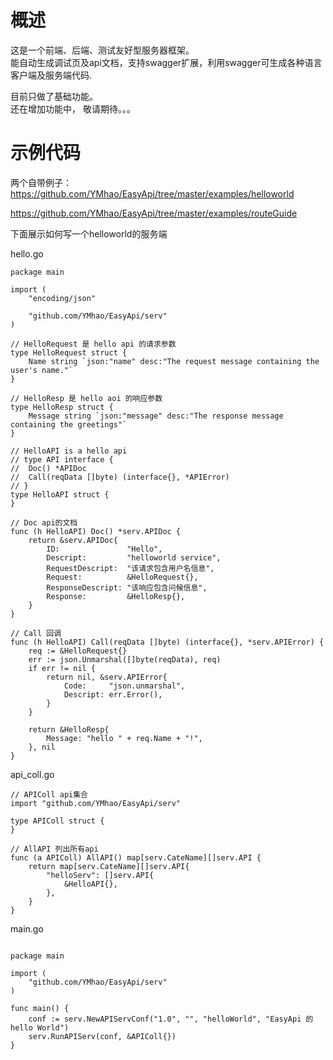 # 概述

这是一个前端、后端、测试友好型服务器框架。    
能自动生成调试页及api文档，支持swagger扩展，利用swagger可生成各种语言客户端及服务端代码.   

目前只做了基础功能。    
还在增加功能中， 敬请期待。。。

# 示例代码

两个自带例子：
https://github.com/YMhao/EasyApi/tree/master/examples/helloworld   

https://github.com/YMhao/EasyApi/tree/master/examples/routeGuide


下面展示如何写一个helloworld的服务端

hello.go
```
package main

import (
	"encoding/json"

	"github.com/YMhao/EasyApi/serv"
)

// HelloRequest 是 hello api 的请求参数
type HelloRequest struct {
	Name string `json:"name" desc:"The request message containing the user's name."`
}

// HelloResp 是 hello aoi 的响应参数
type HelloResp struct {
	Message string `json:"message" desc:"The response message containing the greetings"`
}

// HelloAPI is a hello api
// type API interface {
// 	Doc() *APIDoc
// 	Call(reqData []byte) (interface{}, *APIError)
// }
type HelloAPI struct {
}

// Doc api的文档
func (h HelloAPI) Doc() *serv.APIDoc {
	return &serv.APIDoc{
		ID:               "Hello",
		Descript:         "helloworld service",
		RequestDescript:  "该请求包含用户名信息",
		Request:          &HelloRequest{},
		ResponseDescript: "该响应包含问候信息",
		Response:         &HelloResp{},
	}
}

// Call 回调
func (h HelloAPI) Call(reqData []byte) (interface{}, *serv.APIError) {
	req := &HelloRequest{}
	err := json.Unmarshal([]byte(reqData), req)
	if err != nil {
		return nil, &serv.APIError{
			Code:     "json.unmarshal",
			Descript: err.Error(),
		}
	}

	return &HelloResp{
		Message: "hello " + req.Name + "!",
	}, nil
}

```

api_coll.go
```
// APIColl api集合
import "github.com/YMhao/EasyApi/serv"

type APIColl struct {
}

// AllAPI 列出所有api
func (a APIColl) AllAPI() map[serv.CateName][]serv.API {
	return map[serv.CateName][]serv.API{
		"helloServ": []serv.API{
			&HelloAPI{},
		},
	}
}

```


main.go
```

package main

import (
	"github.com/YMhao/EasyApi/serv"
)

func main() {
	conf := serv.NewAPIServConf("1.0", "", "helloWorld", "EasyApi 的 hello World")
	serv.RunAPIServ(conf, &APIColl{})
}


```
